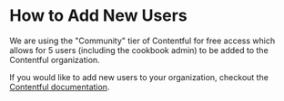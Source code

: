 # How to Add New Users

We are using the "Community" tier of Contentful for free access which allows for 5 users (including the cookbook admin) to be added to the Contentful organization. 

If you would like to add new users to your organization, checkout the [Contentful documentation](https://www.contentful.com/faq/managing-organizations-and-spaces/#how-to-invite-users).